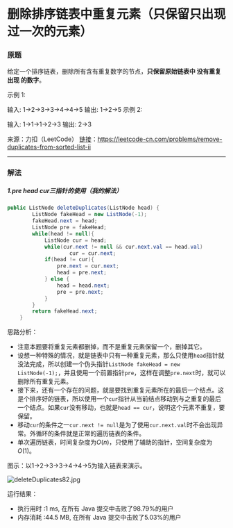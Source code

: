 # 删除排序链表中重复元素（只保留只出现过一次的元素）

### 原题

给定一个排序链表，删除所有含有重复数字的节点，**只保留原始链表中 没有重复出现 的数字**。

示例 1:

输入: 1->2->3->3->4->4->5
输出: 1->2->5
示例 2:

输入: 1->1->1->2->3
输出: 2->3

来源：力扣（LeetCode）
[链接](https://leetcode-cn.com/problems/remove-duplicates-from-sorted-list-ii)：https://leetcode-cn.com/problems/remove-duplicates-from-sorted-list-ii

----

### 解法

##### 1.pre head cur三指针的使用（我的解法）

```java
public ListNode deleteDuplicates(ListNode head) {
        ListNode fakeHead = new ListNode(-1);
        fakeHead.next = head;
        ListNode pre = fakeHead;
        while(head != null){
            ListNode cur = head;
            while(cur.next != null && cur.next.val == head.val)
                    cur = cur.next;
            if(head != cur){
                pre.next = cur.next;
                head = pre.next;
            } else {
                head = head.next;
                pre = pre.next;
            }
        }
        return fakeHead.next;
    }
```

思路分析：

* 注意本题要将重复元素都删掉，而不是重复元素保留一个，删掉其它。
* 设想一种特殊的情况，就是链表中只有一种重复元素，那么只使用`head`指针就没法完成，所以创建一个伪头指针`ListNode fakeHead = new ListNode(-1);`，并且使用一个前置指针`pre`，这样在调整`pre.next`时，就可以删除所有重复元素。
* 接下来，还有一个存在的问题，就是要找到重复元素所在的最后一个结点。这是个排序好的链表，所以使用一个`cur`指针从当前结点移动到与之重复的最后一个结点。如果`cur`没有移动，也就是`head == cur`，说明这个元素不重复，要保留。
* 移动`cur`的条件之一`cur.next != null`是为了使用`cur.next.val`时不会出现异常。外循环的条件就是正常的遍历链表的条件。
* 单次遍历链表，时间复杂度为$O(n)$，只使用了辅助的指针，空间复杂度为$O(1)$。

图示：以1->2->3->3->4->4->5为输入链表来演示。

![deleteDuplicates82.jpg](https://github.com/ustcyyw/yyw_algorithm/blob/master/medium/LinkedList/deleteDuplicates82.jpg?raw=true)

运行结果：
* 执行用时 :1 ms, 在所有 Java 提交中击败了98.79%的用户
* 内存消耗 :44.5 MB, 在所有 Java 提交中击败了5.03%的用户